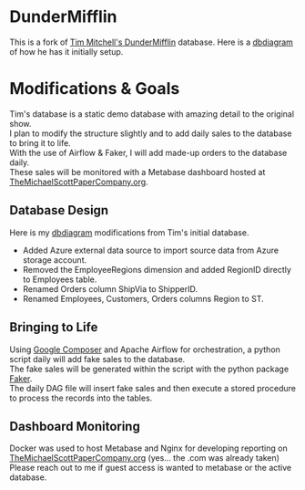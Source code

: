 # DunderMifflin

This is a fork of [Tim Mitchell's DunderMifflin](https://github.com/tdmitch/DunderMifflin) database.
Here is a [dbdiagram](https://dbdiagram.io/d/DunderMifflin-6621747a03593b6b615e5404) of how he has it initially setup.

# Modifications & Goals

Tim's database is a static demo database with amazing detail to the original show.<br>
I plan to modify the structure slightly and to add daily sales to the database to bring it to life.<br>
With the use of Airflow & Faker, I will add made-up orders to the database daily.<br>
These sales will be monitored with a Metabase dashboard hosted at [TheMichaelScottPaperCompany.org](https://themichaelscottpapercompany.org).

## Database Design

Here is my [dbdiagram](https://dbdiagram.io/d/DunderMifflin-Quinns-66217df403593b6b615ef515) modifications from Tim's initial database.

- Added Azure external data source to import source data from Azure storage account.
- Removed the EmployeeRegions dimension and added RegionID directly to Employees table.
- Renamed Orders column ShipVia to ShipperID.
- Renamed Employees, Customers, Orders columns Region to ST.

## Bringing to Life

Using [Google Composer](https://cloud.google.com/composer?hl=en) and Apache Airflow for orchestration, a python script daily will add fake sales to the database.<br>
The fake sales will be generated within the script with the python package [Faker](https://faker.readthedocs.io/en/master/).<br>
The daily DAG file will insert fake sales and then execute a stored procedure to process the records into the tables.<br>

## Dashboard Monitoring

Docker was used to host Metabase and Nginx for developing reporting on [TheMichaelScottPaperCompany.org](https://themichaelscottpapercompany.org) (yes... the .com was already taken)<br> 
Please reach out to me if guest access is wanted to metabase or the active database.


